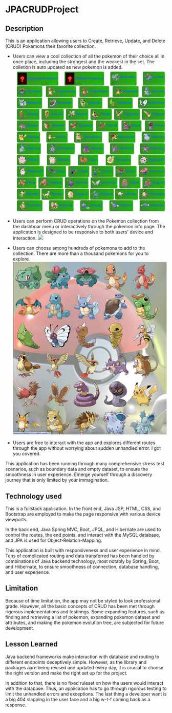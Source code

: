 # JPACRUDProject
## Description
This is an application allowing users to Create, Retrieve, Update, and Delete (CRUD) Pokemons their favorite collection. 

- Users can view a cool collection of all the pokemon of their choice all in once place, including the strongest and the weakest in the set. The colletion is auto updated as new pokemon is added.
![](welcomeScreen.png)

- Users can perform CRUD operations on the Pokemon collection  from the dashboar menu or interactively through the pokemon info page. The application is designed to be responsive to both users' device and interaction.
![](applicationAtGlance.gif) 

- Users can choose among hundreds of pokemons to add to the collection. There are more than a thousand pokemons for you to explore.
![](pokemonChoice.png)

- Users are free to interact with the app and explores different routes through the app without worrying about sudden unhandled error. I got you covered.

This application has been running through many comprehensive stress test scenarios, such as boundary data and empty dataset, to ensure the smoothness in user experience. Emerge yourself through a discovery journey that is only limited by your immagination.

## Technology used
This is a fullstack application. In the front end, Java JSP,  HTML, CSS, and Bootstrap are employed to make the page responsive with various device viewports.

In the back end, Java Spring MVC, Boot, JPQL, and Hibernate are used to control the routes, the end points, and interact with the MySQL database, and JPA is used for Object-Relation-Mapping.

This application is built with responsiveness and user experience in mind. Tens of complicated routing and data transferred has been handled by combinations of Java backend technology, most notably by Spring, Boot, and Hiibernate, to ensure smoothness of connection, database handling, and user experience.

## Limitation
Because of time limitation, the app may not be styled to look professional grade. However, all the basic concepts of CRUD has been met through rigorous implementations and testinngs. Some expanding features, such as finding and retrieving a list of pokemon, expanding pokemon dataset and attributes, and making the pokemon evolution tree, are subjected for future development.

## Lesson Learned
Java backend frameworks make interaction with database and routing to different endpoints deceptively simple. However, as the library and packages aare being revised and updated every day, it is crucial to choose the right version and make the right set up for the project.

In addition to that, there is no fixed ruleset on how the users would interact with the database. Thus, an application has to go through rigorous testing to limit the unhandled errors and exceptions. The last thing a developer want is a big 404 slapping in the user face and a big w-t-f coming back as a response.